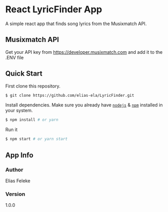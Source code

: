 # React LyricFinder App

A simple react app that finds song lyrics from the Musixmatch API.

## Musixmatch API

Get your API key from https://developer.musixmatch.com and add it to the .ENV file

## Quick Start

First clone this repository.

```bash
$ git clone https://github.com/elias-ela/LyricFinder.git
```

Install dependencies. Make sure you already have [`nodejs`](https://nodejs.org/en/) & [`npm`](https://www.npmjs.com/) installed in your system.

```bash
$ npm install # or yarn
```

Run it

```bash
$ npm start # or yarn start
```

## App Info

### Author

Elias Feleke

### Version

1.0.0
